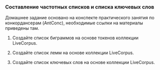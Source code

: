 ### Составление частотных списков и списка ключевых слов   

Домашнее задание основано на конспекте практического занятия по конкордансерам (AntConc), необходимые ссылки на материалы приведены там.  

1. Создайте список биграммов на основе токенов коллекции LiveCorpus.

2. Создайте список лемм на основе коллекции LiveCorpus.

3. Создайте список ключевых слов  на основе коллекции LiveCorpus.
